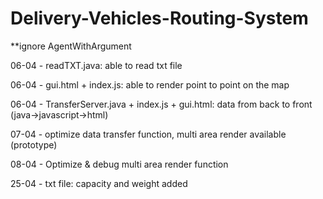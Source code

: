 # Delivery-Vehicles-Routing-System
**ignore AgentWithArgument

06-04 - readTXT.java: able to read txt file

06-04 - gui.html + index.js: able to render point to point on the map

06-04 - TransferServer.java + index.js + gui.html: data from back to front (java->javascript->html)

07-04 - optimize data transfer function, multi area render available (prototype)

08-04 - Optimize & debug multi area render function

25-04 - txt file: capacity and weight added

